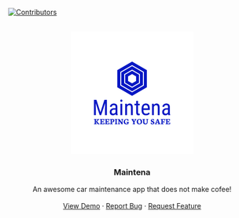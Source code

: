 [![Contributors](https://img.shields.io/github/contributors/basilis0606/MainTena)](https://github.com/basilis0606/MainTena/graphs/contributors)

<!-- PROJECT LOGO -->
<br />
<div align="center">
  <a href="https://github.com/basilis0606/MainTena/">
    <img src="brand/png/logo-no-background.png" alt="Logo" width="250" height="250">
  </a>

  <h3 align="center">Maintena</h3>

  <p align="center">
    An awesome car maintenance app that does not make cofee!
    <br />
<!--     <a href="https://github.com/othneildrew/Best-README-Template"><strong>Explore the docs »</strong></a>
    <br /> -->
    <br />
    <a href="https://github.com/basilis0606/MainTena/">View Demo</a>
    ·
    <a href="https://github.com/basilis0606/MainTena//issues">Report Bug</a>
    ·
    <a href="https://github.com/basilis0606/MainTena//issues">Request Feature</a>
  </p>
</div>
